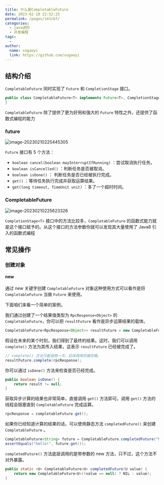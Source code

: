```yaml
---
title: 什么是CompletableFuture
date: 2023-02-10 22:52:23
permalink: /pages/141cbf/
categories:
  - java进阶
  - 并发编程
tags:
  - 
author: 
  name: xugaoyi
  link: https://github.com/xugaoyi
---
```

## 结构介绍

`CompletableFuture` 同时实现了 `Future` 和 `CompletionStage` 接口。

```java
public class CompletableFuture<T> implements Future<T>, CompletionStage<T> {
}
```

`CompletableFuture` 除了提供了更为好用和强大的 `Future` 特性之外，还提供了函数式编程的能力



### future

![image-20230210225445305](https%253A%252F%252F2290653824-github-io.oss-cn-hangzhou.aliyuncs.com%252Fimage-20230210225445305.png)

`Future` 接口有 5 个方法：

- `boolean cancel(boolean mayInterruptIfRunning)` ：尝试取消执行任务。
- `boolean isCancelled()` ：判断任务是否被取消。
- `boolean isDone()` ： 判断任务是否已经被执行完成。
- `get()` ：等待任务执行完成并获取运算结果。
- `get(long timeout, TimeUnit unit)` ：多了一个超时时间。



### CompletableFuture

![image-20230210225623326](https%253A%252F%252F2290653824-github-io.oss-cn-hangzhou.aliyuncs.com%252Fimage-20230210225623326.png)

`CompletionStage<T>` 接口中的方法比较多，`CompletableFuture` 的函数式能力就是这个接口赋予的。从这个接口的方法参数你就可以发现其大量使用了 Java8 引入的函数式编程

## 常见操作

### 创建对象

#### new

通过 new 关键字创建 `CompletableFuture` 对象这种使用方式可以看作是将 `CompletableFuture` 当做 `Future` 来使用。

下面咱们来看一个简单的案例。

我们通过创建了一个结果值类型为 `RpcResponse<Object>` 的 `CompletableFuture`，你可以把 `resultFuture` 看作是异步运算结果的载体。



```java
CompletableFuture<RpcResponse<Object>> resultFuture = new CompletableFuture<>();
```

假设在未来的某个时刻，我们得到了最终的结果。这时，我们可以调用 `complete()` 方法为其传入结果，这表示 `resultFuture` 已经被完成了。



```java
// complete() 方法只能调用一次，后续调用将被忽略。
resultFuture.complete(rpcResponse);
```

你可以通过 `isDone()` 方法来检查是否已经完成。



```java
public boolean isDone() {
    return result != null;
}
```

获取异步计算的结果也非常简单，直接调用 `get()` 方法即可。调用 `get()` 方法的线程会阻塞直到 `CompletableFuture` 完成运算。



```java
rpcResponse = completableFuture.get();
```

如果你已经知道计算的结果的话，可以使用静态方法 `completedFuture()` 来创建 `CompletableFuture` 。



```java
CompletableFuture<String> future = CompletableFuture.completedFuture("hello!");
assertEquals("hello!", future.get());
```

`completedFuture()` 方法底层调用的是带参数的 new 方法，只不过，这个方法不对外暴露。



```java
public static <U> CompletableFuture<U> completedFuture(U value) {
    return new CompletableFuture<U>((value == null) ? NIL : value);
}
```

